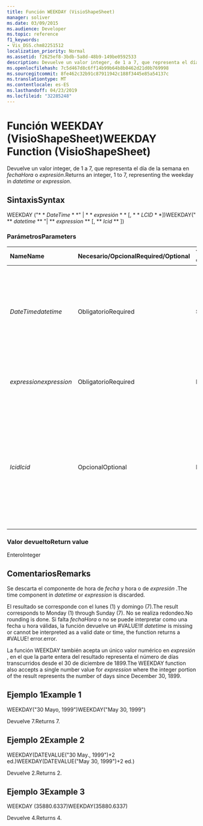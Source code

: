 ```yaml
---
title: Función WEEKDAY (VisioShapeSheet)
manager: soliver
ms.date: 03/09/2015
ms.audience: Developer
ms.topic: reference
f1_keywords:
- Vis_DSS.chm82251512
localization_priority: Normal
ms.assetid: f2625ef8-3bdb-5a8d-48b9-149be0592533
description: Devuelve un valor integer, de 1 a 7, que representa el día de la semana en fechaHora o expresión.
ms.openlocfilehash: 7c5d467d8c6ff14b99b64b8b0462d21d0b769998
ms.sourcegitcommit: 8fe462c32b91c87911942c188f3445e85a54137c
ms.translationtype: MT
ms.contentlocale: es-ES
ms.lasthandoff: 04/23/2019
ms.locfileid: "32285248"
---
```

# <a name="weekday-function-visioshapesheet"></a><span data-ttu-id="615f6-103">Función WEEKDAY (VisioShapeSheet)</span><span class="sxs-lookup"><span data-stu-id="615f6-103">WEEKDAY Function (VisioShapeSheet)</span></span>

<span data-ttu-id="615f6-104">Devuelve un valor integer, de 1 a 7, que representa el día de la semana en _fechaHora_ o _expresión_.</span><span class="sxs-lookup"><span data-stu-id="615f6-104">Returns an integer, 1 to 7, representing the weekday in  _datetime_ or  _expression_.</span></span>
  
## <a name="syntax"></a><span data-ttu-id="615f6-105">Sintaxis</span><span class="sxs-lookup"><span data-stu-id="615f6-105">Syntax</span></span>

<span data-ttu-id="615f6-106">WEEKDAY ("\* \* *DateTime* \* \*" | \* \* *expresión* \* \* [, \* \* *LCID* \* \*])</span><span class="sxs-lookup"><span data-stu-id="615f6-106">WEEKDAY(" \*\* *datetime* \*\* "| \*\* *expression* \*\* [, \*\* *lcid* \*\* ])</span></span> 
  
### <a name="parameters"></a><span data-ttu-id="615f6-107">Parámetros</span><span class="sxs-lookup"><span data-stu-id="615f6-107">Parameters</span></span>

|<span data-ttu-id="615f6-108">**Name**</span><span class="sxs-lookup"><span data-stu-id="615f6-108">**Name**</span></span>|<span data-ttu-id="615f6-109">**Necesario/Opcional**</span><span class="sxs-lookup"><span data-stu-id="615f6-109">**Required/Optional**</span></span>|<span data-ttu-id="615f6-110">**Tipo de datos**</span><span class="sxs-lookup"><span data-stu-id="615f6-110">**Data Type**</span></span>|<span data-ttu-id="615f6-111">**Descripción**</span><span class="sxs-lookup"><span data-stu-id="615f6-111">**Description**</span></span>|
|:-----|:-----|:-----|:-----|
| <span data-ttu-id="615f6-112">_DateTime_</span><span class="sxs-lookup"><span data-stu-id="615f6-112">_datetime_</span></span> <br/> |<span data-ttu-id="615f6-113">Obligatorio</span><span class="sxs-lookup"><span data-stu-id="615f6-113">Required</span></span>  <br/> |<span data-ttu-id="615f6-114">**String**</span><span class="sxs-lookup"><span data-stu-id="615f6-114">**String**</span></span> <br/> | <span data-ttu-id="615f6-115">Cualquier cadena que se pueda reconocer como una fecha y una hora, o una referencia a una celda que contenga una fecha y una hora.</span><span class="sxs-lookup"><span data-stu-id="615f6-115">Any string commonly recognized as a date and time or a reference to a cell containing a date and time.</span></span>  <br/> |
| <span data-ttu-id="615f6-116">_expression_</span><span class="sxs-lookup"><span data-stu-id="615f6-116">_expression_</span></span> <br/> |<span data-ttu-id="615f6-117">Obligatorio</span><span class="sxs-lookup"><span data-stu-id="615f6-117">Required</span></span>  <br/> |<span data-ttu-id="615f6-118">**Diferencias**</span><span class="sxs-lookup"><span data-stu-id="615f6-118">**Varies**</span></span> <br/> |<span data-ttu-id="615f6-119">Cualquier expresión que produzca como resultado una fecha y una hora.</span><span class="sxs-lookup"><span data-stu-id="615f6-119">Any expression that yields a date and time.</span></span>  <br/> |
| <span data-ttu-id="615f6-120">_lcid_</span><span class="sxs-lookup"><span data-stu-id="615f6-120">_lcid_</span></span> <br/> |<span data-ttu-id="615f6-121">Opcional</span><span class="sxs-lookup"><span data-stu-id="615f6-121">Optional</span></span>  <br/> |<span data-ttu-id="615f6-122">**Numeric**</span><span class="sxs-lookup"><span data-stu-id="615f6-122">**Numeric**</span></span> <br/> |<span data-ttu-id="615f6-123">Identificador regional que se usa para evaluar información de fecha y hora que no sea local.</span><span class="sxs-lookup"><span data-stu-id="615f6-123">The locale identifier to be used in evaluating a nonlocal datetime.</span></span> <span data-ttu-id="615f6-124">El identificador regional es un número que se describe en los archivos de encabezado del sistema.</span><span class="sxs-lookup"><span data-stu-id="615f6-124">The locale identifier is a number described in the system header files.</span></span>  <br/> |
   
### <a name="return-value"></a><span data-ttu-id="615f6-125">Valor devuelto</span><span class="sxs-lookup"><span data-stu-id="615f6-125">Return value</span></span>

<span data-ttu-id="615f6-126">Entero</span><span class="sxs-lookup"><span data-stu-id="615f6-126">Integer</span></span>
  
## <a name="remarks"></a><span data-ttu-id="615f6-127">Comentarios</span><span class="sxs-lookup"><span data-stu-id="615f6-127">Remarks</span></span>

<span data-ttu-id="615f6-128">Se descarta el componente de hora de _fecha_ y hora o de _expresión_ .</span><span class="sxs-lookup"><span data-stu-id="615f6-128">The time component in  _datetime_ or  _expression_ is discarded.</span></span> 
  
<span data-ttu-id="615f6-129">El resultado se corresponde con el lunes (1) y domingo (7).</span><span class="sxs-lookup"><span data-stu-id="615f6-129">The result corresponds to Monday (1) through Sunday (7).</span></span> <span data-ttu-id="615f6-130">No se realiza redondeo.</span><span class="sxs-lookup"><span data-stu-id="615f6-130">No rounding is done.</span></span> <span data-ttu-id="615f6-131">Si falta _fechaHora_ o no se puede interpretar como una fecha u hora válidas, la función devuelve un #VALUE!</span><span class="sxs-lookup"><span data-stu-id="615f6-131">If  _datetime_ is missing or cannot be interpreted as a valid date or time, the function returns a #VALUE!</span></span> <span data-ttu-id="615f6-132">error.</span><span class="sxs-lookup"><span data-stu-id="615f6-132">error.</span></span> 
  
<span data-ttu-id="615f6-133">La función WEEKDAY también acepta un único valor numérico en _expresión_ , en el que la parte entera del resultado representa el número de días transcurridos desde el 30 de diciembre de 1899.</span><span class="sxs-lookup"><span data-stu-id="615f6-133">The WEEKDAY function also accepts a single number value for  _expression_ where the integer portion of the result represents the number of days since December 30, 1899.</span></span> 
  
## <a name="example-1"></a><span data-ttu-id="615f6-134">Ejemplo 1</span><span class="sxs-lookup"><span data-stu-id="615f6-134">Example 1</span></span>

<span data-ttu-id="615f6-135">WEEKDAY("30 Mayo, 1999")</span><span class="sxs-lookup"><span data-stu-id="615f6-135">WEEKDAY("May 30, 1999")</span></span>
  
<span data-ttu-id="615f6-136">Devuelve 7.</span><span class="sxs-lookup"><span data-stu-id="615f6-136">Returns 7.</span></span>
  
## <a name="example-2"></a><span data-ttu-id="615f6-137">Ejemplo 2</span><span class="sxs-lookup"><span data-stu-id="615f6-137">Example 2</span></span>

<span data-ttu-id="615f6-138">WEEKDAY(DATEVALUE("30 May., 1999")+2 ed.)</span><span class="sxs-lookup"><span data-stu-id="615f6-138">WEEKDAY(DATEVALUE("May 30, 1999")+2 ed.)</span></span>
  
<span data-ttu-id="615f6-139">Devuelve 2.</span><span class="sxs-lookup"><span data-stu-id="615f6-139">Returns 2.</span></span>
  
## <a name="example-3"></a><span data-ttu-id="615f6-140">Ejemplo 3</span><span class="sxs-lookup"><span data-stu-id="615f6-140">Example 3</span></span>

<span data-ttu-id="615f6-141">WEEKDAY (35880.6337)</span><span class="sxs-lookup"><span data-stu-id="615f6-141">WEEKDAY(35880.6337)</span></span>
  
<span data-ttu-id="615f6-142">Devuelve 4.</span><span class="sxs-lookup"><span data-stu-id="615f6-142">Returns 4.</span></span>
  

